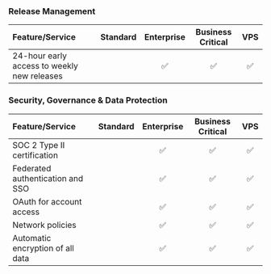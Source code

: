 ### Release Management

| Feature/Service                                       | Standard |    Enterprise    | Business Critical |      VPS           |
| :---                                                  |   :---:  |       :---:      |       :---:       |     :---:          |
| 24-hour early access to weekly new releases           |          |:white_check_mark:|:white_check_mark: | :white_check_mark: |

### Security, Governance & Data Protection

| Feature/Service                                       | Standard |    Enterprise    | Business Critical |      VPS           |
| :---                                                  |   :---:  |       :---:      |       :---:       |     :---:          |
| SOC 2 Type II certification                           |          |:white_check_mark:|:white_check_mark: | :white_check_mark: |
| Federated authentication and SSO                      |          |:white_check_mark:|:white_check_mark: | :white_check_mark: |
| OAuth for account access                              |          |:white_check_mark:|:white_check_mark: | :white_check_mark: |
| Network policies                                      |          |:white_check_mark:|:white_check_mark: | :white_check_mark: |
| Automatic encryption of all data                      |          |:white_check_mark:|:white_check_mark: | :white_check_mark: |
